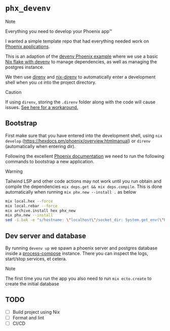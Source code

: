 # `phx_devenv`

> [!NOTE]
> Everything you need to develop your Phoenix app™

I wanted a simple template repo that had everything needed work on [Phoenix applications](https://hexdocs.pm/phoenix/overview.html).

This is an adaption of the [devenv Phoenix example](https://github.com/cachix/devenv/tree/main/examples/phoenix)  where we use a basic [Nix flake with devenv](https://devenv.sh/guides/using-with-flakes/#modifying-your-flakenix-file) to manage dependencies, as well as managing the postgres instance.

We then use [direnv](https://direnv.net/) and [nix-direnv](https://github.com/nix-community/nix-direnv) to automatically enter a development shell when you `cd` into the project directory.

> [!CAUTION]
> If using `direnv`, storing the `.direnv` folder along with the code will cause issues. [See here for a workaround.](https://github.com/direnv/direnv/wiki/Customizing-cache-location#hashed-directories)

## Bootstrap

First make sure that you have entered into the development shell, using `nix develop` (https://hexdocs.pm/phoenix/overview.htmlmanual) or `direnv` (automatically when entering dir).

Following the excellent [Phoenix documentation](https://hexdocs.pm/phoenix/overview.html) we need to run the following commands to bootstrap a new application.

> [!WARNING]
> Tailwind LSP and other code actions may not work until you run obtain and compile the dependencies
> `mix deps.get && mix deps.compile`. This is done automatically when running `mix phx.new --install .` as below

```bash
mix local.hex --force
mix local.rebar --force
mix archive.install hex phx_new
mix phx.new --install 
sed -i.bak -e "s/hostname: \"localhost\"/socket_dir: System.get_env(\"PGHOST\")/" ./config/dev.exs && rm ./config/dev.exs.bak  # mac/linux compatible
```

## Dev server and database

By running `devenv up` we spawn a phoenix server and postgres database inside a [process-compose](https://github.com/F1bonacc1/process-compose) instance. There you can inspect the logs, start/stop services, et cetera.

> [!NOTE]
> The first time you run the app you also need to run `mix ecto.create` to create the initial database

## TODO

- [ ] Build project using Nix
- [ ] Format and lint
- [ ] CI/CD
